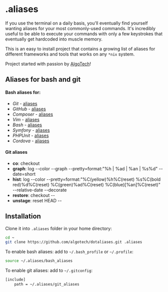 .aliases
========

If you use the terminal on a daily basis, you'll eventually find yourself
wanting aliases for your most commonly-used commands. It's incredibly useful to
be able to execute your commands with only a few keystrokes that eventually
get hardcoded into muscle memory.

This is an easy to install project that contains a growing list of aliases
for different frameworks and tools that works on any `*nix` system.

Project started with passion by [AlgoTech](http://www.algotech.solutions)!

## Aliases for bash and git

#### Bash aliases for:
  - *Git* - [aliases](doc/bash/git_aliases.md)
  - *GitHub* - [aliases](doc/bash/github_aliases.md)
  - *Composer* - [aliases](doc/bash/composer_aliases.md)
  - *Vim* - [aliases](doc/bash/vim_aliases.md)
  - *Bash* - [aliases](doc/bash/bash_aliases.md)
  - *Symfony* - [aliases](doc/bash/symfony_aliases.md)
  - *PHPUnit* - [aliases](doc/bash/phpunit_aliases.md)
  - *Cordova* - [aliases](doc/bash/cordova_aliases.md)

#### Git aliases
  - **co**: checkout
  - **graph**: log --color --graph --pretty=format:\"%h | %ad | %an | %s%d\" --date=short
  - **hist**: log --color --pretty=format:\"%C(yellow)%h%C(reset) %s%C(bold red)%d%C(reset) %C(green)%ad%C(reset) %C(blue)[%an]%C(reset)\" --relative-date --decorate
  - **restore**: checkout --
  - **unstage**: reset HEAD --

## Installation

Clone it into `.aliases` folder in your home directory:
```bash
cd ~
git clone https://github.com/algotech/dotaliases.git .aliases
```

To enable bash aliases: add to `~/.bash_profile` or `~/.profile`:
```bash
source ~/.aliases/bash_aliases
```

To enable git aliases: add to `~/.gitconfig`:
```bash
[include]
    path = ~/.aliases/git_aliases
```
